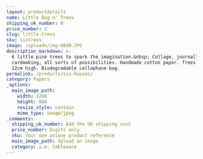 ```yaml
---
layout: productdetails
name: Little Bag o' Trees
shipping_uk_number: 0
price_number: 2
slug: little-trees
sku: sixtrees
image: /uploads/img-0849.JPG
description_markdown: >-
  6 little pine trees to spark the imagination.&nbsp; Collage, journalling,
  cardmaking, all sorts of possibilities. Handmade cotton paper. Trees are about
  12cm high. Biodegradable cellophane bag.
permalink: /products/six-houses/
category: Papers
_options:
  main_image_path:
    width: 1200
    height: 800
    resize_style: contain
    mime_type: image/jpeg
_comments:
  shipping_uk_number: Add the UK shipping cost
  price_number: Digits only
  sku: Your own unique product reference
  main_image_path: Upload an image
  category: i.e. tableware
---
```



